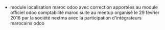 - module  localisation maroc odoo avec correction apportées au module officiel odoo comptabilité maroc suite au meetup organisé le 29 février 2016 par la société nextma avec la participation d'intégrateurs marocains odoo
